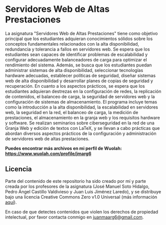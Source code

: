 # Servidores Web de Altas Prestaciones

La asignatura "Servidores Web de Altas Prestaciones" tiene como objetivo principal que los estudiantes adquieran conocimientos sólidos sobre los conceptos fundamentales relacionados con la alta disponibilidad, redundancia y tolerancia a fallos en servidores web. Se espera que los estudiantes sean capaces de identificar problemas de escalabilidad y configurar adecuadamente balanceadores de carga para optimizar el rendimiento del sistema. Además, se busca que los estudiantes puedan administrar sistemas de alta disponibilidad, seleccionar tecnologías hardware adecuadas, establecer políticas de seguridad, diseñar sistemas web de alta disponibilidad y desarrollar planes de copias de seguridad y recuperación. En cuanto a los aspectos prácticos, se espera que los estudiantes adquieran destrezas en la configuración de redes, la replicación de contenidos, el balanceo de carga, la seguridad de servidores web y la configuración de sistemas de almacenamiento. El programa incluye temas como la introducción a la alta disponibilidad, la escalabilidad en servidores web, la seguridad en la red, el balanceo de carga, la medición de prestaciones, el almacenamiento en la granja web y los requisitos hardware y software. Se realizan seminarios sobre ciberseguridad en la red de una Granja Web y edición de textos con LaTeX, y se llevan a cabo prácticas que abordan diversos aspectos prácticos de la configuración y administración de servidores web de altas prestaciones.

**Puedes encontrar más archivos en mi perfil de Wuolah: https://www.wuolah.com/profile/jmarg6**

## Licencia

Parte del contenido de este repositorio ha sido creado por mí y parte creada por los profesores de la asignatura (José Manuel Soto Hidalgo, Pedro Ángel Castillo Valdivieso y Juan Luis Jiménez Laredo), y se distribuye bajo una licencia Creative Commons Zero v1.0 Universal (más información [aquí](https://github.com/juanmaarg6/SWAP/blob/main/LICENSE)).

En caso de que detectes contenidos que violen los derechos de propiedad intelectual, por favor contacta conmigo en juanmaarg6@gmail.com.
